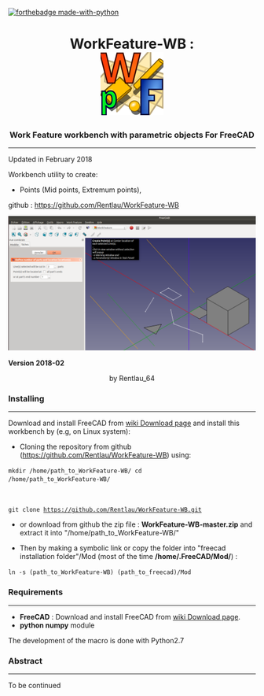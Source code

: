 
[![forthebadge made-with-python](http://ForTheBadge.com/images/badges/made-with-python.svg)](https://www.python.org/)

# <center>WorkFeature-WB :<br> <img src="./Resources/Icons/WF_wf.svg"></center>
### <center>Work Feature workbench with parametric objects For FreeCAD </center>
----------

Updated in February 2018

Workbench utility to create:
- Points (Mid points, Extremum points), 
 
 
github : https://github.com/Rentlau/WorkFeature-WB

<img src="./Doc/Images/Title01.png">

 

 

<b>Version 2018-02</b> <center>by Rentlau_64</center>

###  Installing
----------

Download and install FreeCAD from [wiki Download page](http://www.freecadweb.org/wiki/Download) and install this workbench by (e.g, on Linux system): 
  - Cloning the repository from github (https://github.com/Rentlau/WorkFeature-WB) using:

<code>mkdir /home/path_to_WorkFeature-WB/
cd /home/path_to_WorkFeature-WB/

git clone https://github.com/Rentlau/WorkFeature-WB.git</code>

  - or download from github the zip file : <b>WorkFeature-WB-master.zip</b> and extract it into "/home/path_to_WorkFeature-WB/"

  - Then by making a symbolic link or copy the folder into "freecad installation folder"/Mod (most of the time <b>/home/.FreeCAD/Mod/</b>) :

<code>ln -s (path_to_WorkFeature-WB) (path_to_freecad)/Mod</code>

### Requirements
----------

- <b>FreeCAD</b> : Download and install FreeCAD from [wiki Download page](http://www.freecadweb.org/wiki/Download).<br>
- <b>python numpy</b> module

The development of the macro is done with Python2.7

### Abstract
----------

To be continued
  
